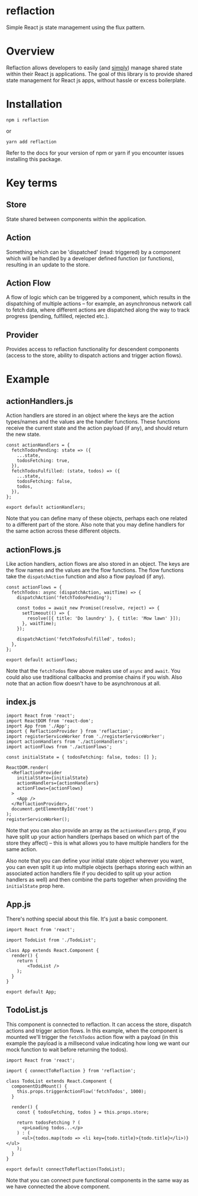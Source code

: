 # reflaction

Simple React js state management using the flux pattern.

# Overview

Reflaction allows developers to easily (and [simply](https://www.infoq.com/presentations/Simple-Made-Easy)) manage shared state within their React js applications. The goal of this library is to provide shared state management for React js apps, without hassle or excess boilerplate.

# Installation

`npm i reflaction`

or

`yarn add reflaction`

Refer to the docs for your version of npm or yarn if you encounter issues installing this package.

# Key terms

## Store

State shared between components within the application.

## Action

Something which can be 'dispatched' (read: triggered) by a component which will be handled by a developer defined function (or functions), resulting in an update to the store.

## Action Flow

A flow of logic which can be triggered by a component, which results in the dispatching of multiple actions – for example, an asynchronous network call to fetch data, where different actions are dispatched along the way to track progress (pending, fulfilled, rejected etc.).

## Provider

Provides access to reflaction functionality for descendent components (access to the store, ability to dispatch actions and trigger action flows).

# Example

## actionHandlers.js

Action handlers are stored in an object where the keys are the action types/names and the values are the handler functions. These functions receive the current state and the action payload (if any), and should return the new state.

```
const actionHandlers = {
  fetchTodosPending: state => ({
    ...state,
    todosFetching: true,
  }),
  fetchTodosFulfilled: (state, todos) => ({
    ...state,
    todosFetching: false,
    todos,
  }),
};

export default actionHandlers;
```

Note that you can define many of these objects, perhaps each one related to a different part of the store. Also note that you may define handlers for the same action across these different objects.

## actionFlows.js

Like action handlers, action flows are also stored in an object. The keys are the flow names and the values are the flow functions. The flow functions take the `dispatchAction` function and also a flow payload (if any).

```
const actionFlows = {
  fetchTodos: async (dispatchAction, waitTime) => {
    dispatchAction('fetchTodosPending');

    const todos = await new Promise((resolve, reject) => {
      setTimeout(() => {
        resolve([{ title: 'Do laundry' }, { title: 'Mow lawn' }]);
      }, waitTime);
    });

    dispatchAction('fetchTodosFulfilled', todos);
  },
};

export default actionFlows;
```

Note that the `fetchTodos` flow above makes use of `async` and `await`. You could also use traditional callbacks and promise chains if you wish. Also note that an action flow doesn't have to be asynchronous at all.

## index.js

```
import React from 'react';
import ReactDOM from 'react-dom';
import App from './App';
import { ReflactionProvider } from 'reflaction';
import registerServiceWorker from './registerServiceWorker';
import actionHandlers from './actionHandlers';
import actionFlows from './actionFlows';

const initialState = { todosFetching: false, todos: [] };

ReactDOM.render(
  <ReflactionProvider
    initialState={initialState}
    actionHandlers={actionHandlers}
    actionFlows={actionFlows}
  >
    <App />
  </ReflactionProvider>,
  document.getElementById('root')
);
registerServiceWorker();
```

Note that you can also provide an array as the `actionHandlers` prop, if you have split up your action handlers (perhaps based on which part of the store they affect) – this is what allows you to have multiple handlers for the same action.

Also note that you can define your initial state object wherever you want, you can even split it up into multiple objects (perhaps storing each within an associated action handlers file if you decided to split up your action handlers as well) and then combine the parts together when providing the `initialState` prop here.

## App.js

There's nothing special about this file. It's just a basic component.

```
import React from 'react';

import TodoList from './TodoList';

class App extends React.Component {
  render() {
    return (
        <TodoList />
    );
  }
}

export default App;
```

## TodoList.js

This component is connected to reflaction. It can access the store, dispatch actions and trigger action flows. In this example, when the component is mounted we'll trigger the `fetchTodos` action flow with a payload (in this example the payload is a millsecond value indicating how long we want our mock function to wait before returning the todos).

```
import React from 'react';

import { connectToReflaction } from 'reflaction';

class TodoList extends React.Component {
  componentDidMount() {
    this.props.triggerActionFlow('fetchTodos', 1000);
  }

  render() {
    const { todosFetching, todos } = this.props.store;

    return todosFetching ? (
      <p>Loading todos...</p>
    ) : (
      <ul>{todos.map(todo => <li key={todo.title}>{todo.title}</li>)}</ul>
    );
  }
}

export default connectToReflaction(TodoList);
```

Note that you can connect pure functional components in the same way as we have connected the above component.

